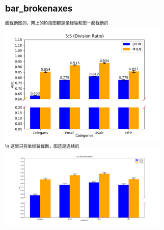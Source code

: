 # bar_brokenaxes
画截断图的，网上的阶段图都是坐标轴和图一起截断的
![image](original.png)\n
这里只将坐标轴截断，图还是连续的
![image](dispose.png)
